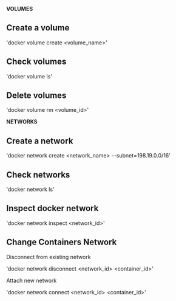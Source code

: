    **VOLUMES**

## Create a volume
   'docker volume create <volume_name>'
   
## Check volumes
   'docker volume ls'
   
## Delete volumes
   'docker volume rm <volume_id>'
   
   
   
   **NETWORKS**
   
## Create a network
   'docker network create <network_name> --subnet=198.19.0.0/16'
   
## Check networks
   'docker network ls'
   
## Inspect docker network
   'docker network inspect <network_id>'
   
## Change Containers Network
   Disconnect from existing network
   
   'docker network disconnect <network_id> <container_id>'
   
   
   Attach new network
   
   'docker network connect <network_id> <container_id>'
